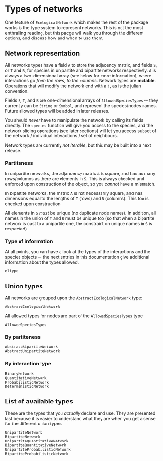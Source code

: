 # Types of networks

One feature of `EcologicalNetwork` which makes the rest of the package works is
the type system to represent networks. This is not the most enthralling reading,
but this pacge will walk you through the different options, and discuss how and
when to use them.

## Network representation

All networks types have a field `A` to store the adjacency matrix, and fields
`S`, or `T` and `B`, for species in unipartite and bipartite networks
respectively. `A` is always a two-dimensional array (see below for more
information), where interactions go *from the rows*, *to the columns*. Network
types are **mutable**. Operations that will modify the network end with a `!`,
as is the julian convention.

Fields `S`, `T`, and `B` are one-dimensional arrays of `AllowedSpeciesTypes` --
they currently can be `String` or `Symbol`, and represent the species/nodes
names. Future allowed types will be added in later releases.

You should *never* have to manipulate the network by calling its fields
directly. The `species` function will give you access to the species, and the
network slicing operations (see later sections) will let you access subset of
the network / individual interactions / set of neighbours.

Network types are currently *not iterable*, but this may be built into a next
release.

### Partiteness

In unipartite networks, the adjancency matrix `A` is square, and has as many
rows/columns as there are elements in `S`. This is always checked and enforced
upon construction of the object, so you *cannot* have a mismatch.

In bipartite networks, the matrix `A` is not necessarily square, and has
dimensions equal to the lengths of `T` (rows) and `B` (columns). This too is
checked upon construction.

All elements in `S` *must* be unique (no duplicate node names). In addition, all
names in the union of `T` and `B` must be unique too (so that when a bipartite
network is cast to a unipartite one, the constraint on unique names in `S` is
respected).

### Type of information

At all points, you can have a look at the types of the interactions and the
species objects -- the next entries in this documentation give additional
information about the types allowed.

```@docs
eltype
```

## Union types

All networks are grouped upon the `AbstractEcologicalNetwork` type:

```@docs
AbstractEcologicalNetwork
```

All allowed types for nodes are part of the `AllowedSpeciesTypes` type:

```@docs
AllowedSpeciesTypes
```

### By partiteness

```@docs
AbstractBipartiteNetwork
AbstractUnipartiteNetwork
```

### By interaction type

```@docs
BinaryNetwork
QuantitativeNetwork
ProbabilisticNetwork
DeterministicNetwork
```


## List of available types

These are the types that you *actually* declare and use. They are presented last
because it is easier to understand what they are when you get a sense for the
different union types.

```@docs
UnipartiteNetwork
BipartiteNetwork
UnipartiteQuantitativeNetwork
BipartiteQuantitativeNetwork
UnipartiteProbabilisticNetwork
BipartiteProbabilisticNetwork
```
